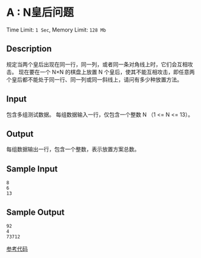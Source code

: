 # A : N皇后问题

Time Limit: `1 Sec`,  Memory Limit: `128 Mb`

## Description

规定当两个皇后出现在同一行，同一列，或者同一条对角线上时，它们会互相攻击。 现在要在一个 N×N 的棋盘上放置 N 个皇后，使其不能互相攻击，即任意两个皇后都不能处于同一行、同一列或同一斜线上，请问有多少种放置方法。

## Input

包含多组测试数据。 每组数据输入一行，仅包含一个整数 N （1 <= N <= 13）。

## Output

每组数据输出一行，包含一个整数，表示放置方案总数。

## Sample Input

```
8
6
13
```

## Sample Output

```
92
4
73712
```



[参考代码](../Solution/A.cpp)